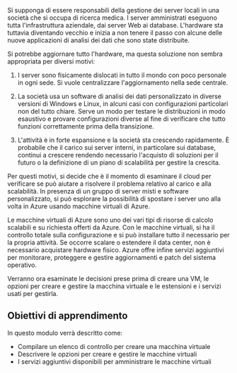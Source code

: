 Si supponga di essere responsabili della gestione dei server locali in una società che si occupa di ricerca medica. I server amministrati eseguono tutta l'infrastruttura aziendale, dai server Web ai database. L'hardware sta tuttavia diventando vecchio e inizia a non tenere il passo con alcune delle nuove applicazioni di analisi dei dati che sono state distribuite.

Si potrebbe aggiornare tutto l'hardware, ma questa soluzione non sembra appropriata per diversi motivi:

1. I server sono fisicamente dislocati in tutto il mondo con poco personale in ogni sede. Si vuole centralizzare l'aggiornamento nella sede centrale.

1. La società usa un software di analisi dei dati personalizzato in diverse versioni di Windows e Linux, in alcuni casi con configurazioni particolari non del tutto chiare. Serve un modo per testare le distribuzioni in modo esaustivo e provare configurazioni diverse al fine di verificare che tutto funzioni correttamente prima della transizione.

1. L'attività è in forte espansione e la società sta crescendo rapidamente. È probabile che il carico sui server interni, in particolare sui database, continui a crescere rendendo necessario l'acquisto di soluzioni per il futuro o la definizione di un piano di scalabilità per gestire la crescita.

Per questi motivi, si decide che è il momento di esaminare il cloud per verificare se può aiutare a risolvere il problema relativo al carico e alla scalabilità. In presenza di un gruppo di server misti e software personalizzato, si può esplorare la possibilità di spostare i server uno alla volta in Azure usando macchine virtuali di Azure.

Le macchine virtuali di Azure sono uno dei vari tipi di risorse di calcolo scalabili e su richiesta offerti da Azure. Con le macchine virtuali, si ha il controllo totale sulla configurazione e si può installare tutto il necessario per la propria attività. Se occorre scalare o estendere il data center, non è necessario acquistare hardware fisico. Azure offre infine servizi aggiuntivi per monitorare, proteggere e gestire aggiornamenti e patch del sistema operativo.

Verranno ora esaminate le decisioni prese prima di creare una VM, le opzioni per creare e gestire la macchina virtuale e le estensioni e i servizi usati per gestirla.

## <a name="learning-objectives"></a>Obiettivi di apprendimento

In questo modulo verrà descritto come:

- Compilare un elenco di controllo per creare una macchina virtuale
- Descrivere le opzioni per creare e gestire le macchine virtuali
- I servizi aggiuntivi disponibili per amministrare le macchine virtuali
